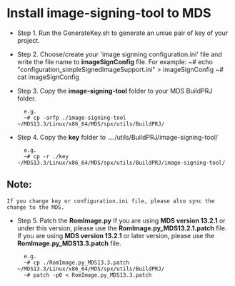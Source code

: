# Install image-signing-tool to MDS

- Step 1. Run the GenerateKey.sh to generate an uniue pair of key of your project.

- Step 2. Choose/create your 'image signning configuration.ini' file and write the file name to **imageSignConfig** file.
    For example:
        ~# echo "configuration_simpleSignedImageSupport.ini" > imageSignConfig
        ~# cat imageSignConfig

- Step 3. Copy the **image-signing-tool** folder to your MDS BuildPRJ folder.
    
        e.g.
        ~# cp -arfp ./image-signing-tool ~/MDS13.3/Linux/x86_64/MDS/spx/utils/BuildPRJ/

- Step 4. Copy the **key** folder to ..../utils/BuildPRJ/image-signing-tool/

        e.g.
        ~# cp -r ./key  ~/MDS13.3/Linux/x86_64/MDS/spx/utils/BuildPRJ/image-signing-tool/


## Note:
    If you change key or configuration.ini file, please also sync the change to the MDS.


- Step 5. Patch the **RomImage.py**
    If you are using **MDS version 13.2.1** or under this version, please use the **RomImage.py_MDS13.2.1.patch** file.
    If you are using **MDS version 13.2.1** or later version, please use the **RomImage.py_MDS13.3.patch** file.

        e.g.
        ~# cp ./RomImage.py_MDS13.3.patch ~/MDS13.3/Linux/x86_64/MDS/spx/utils/BuildPRJ/
        ~# patch -p0 < RomImage.py_MDS13.3.patch

